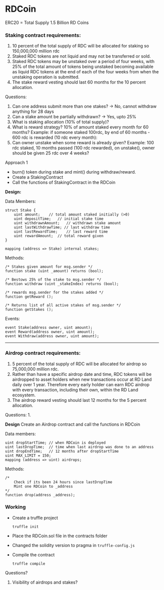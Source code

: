 # RDCoin

ERC20 = Total Supply 1.5 Billion RD Coins

### Staking contract requirements:

1. 10 percent of the total supply of RDC will be allocated for staking so 150,000,000 million rdc
2. Staked RDC tokens are not liquid and may not be transferred or sold. 
3. Staked RDC tokens may be unstaked over a period of four weeks, with 25% of the total amount of tokens being unstaked becoming available as liquid RDC tokens at the end of each of the four weeks from when the unstaking operation is submitted. 
4. The stake reward vesting should last 60 months for the 10 percent allocation.

Questions:
1. Can one address submit more than one stakes? -> No, cannot withdraw anything for 28 days
2. Can a stake amount be partially withdrawn? -> Yes, upto 25%
3. What is staking allocation (10% of total supply)?
4. What is reward strategy? 10% of amount staked every month for 60 months? Example: if someone staked 100rdc, by end of 60 months - 600 rdc is rewarded (10 rdc every month):
5. Can owner unstake when some reward is already given? Example: 100 rdc staked, 10 months passed (100 rdc rewarded),  on unstake(), owner should be given 25 rdc over 4 weeks?

Approach 1
- burn() token during stake and mint() during withdraw/reward.
- Create a StakingContract
- Call the functions of StakingContract in the RDCoin


**Design:**

Data Members:
```
struct Stake {
    uint amount;    // total amount staked initially (>0)
    uint depositTime;   // initial stake time
    uint withdrawnAmount;   // withdrawn stake amount
    uint lastWithdrawTime; // last withdraw time
    uint lastRewardTime;    // last reward time
    uint rewardAmount;  // total reward given
}

mapping (address => Stake) internal stakes;
```

Methods:

```
/* Stakes given amount for msg.sender */
function stake (uint _amount) returns (bool);

/* Bestows 25% of the stake to msg.sender */
function withdraw (uint _stakeIndex) returns (bool);

/* rewards msg.sender for the stakes added */
function getReward ();

/* Returns list of all active stakes of msg.sender */
function getStakes ();
```

Events:
```
event Stake(address owner, uint amount);
event Reward(address owner, uint amount);
event Withdraw(address owner, uint amount);
```

---

### Airdrop contract requirements:

1. 5 percent of the total supply of RDC will be allocated for airdrop so 75,000,000 million rdc.
2. Rather than have a specific airdrop date and time, RDC tokens will be airdropped to asset holders when new transactions occur at RD Land daily over 1 year. Therefore every early holder can earn RDC airdrop with every transaction, including their own, within the RD Land ecosystem.
3. The airdrop reward vesting should last 12 months for the 5 percent allocation.

Questions:
1. 

**Design**
Create an Airdrop contract and call the functions in RDCoin

Data members:
```
uint dropStartTime; // when RDCoin is deployed
uint lastDropTime;  // time when last airdrop was done to an address
uint dropEndTime;   // 12 months after dropStartTime
uint MAX_LIMIT = 150;
mapping (address => uint) airdrops;
```
Methods:
```
/*
    Check if its been 24 hours since lastDropTime
    Mint one RDCoin to _address
*/
function drop(address _address);
```

### Working

- Create a truffle project

    `truffle init`


- Place the RDCoin.sol file in the contracts folder
- Changed the solidity version to pragma in `truffle-config.js`
- Compile the contract

    `truffle compile`


Questions?
1. Visibility of airdrops and stakes?
